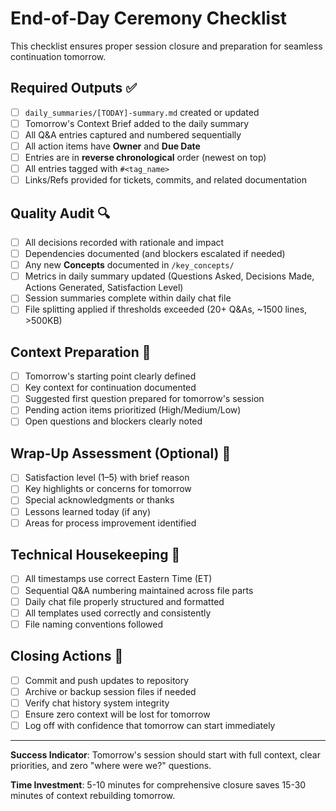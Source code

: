 # End-of-Day Ceremony Checklist

This checklist ensures proper session closure and preparation for seamless continuation tomorrow.

## Required Outputs ✅
- [ ] `daily_summaries/[TODAY]-summary.md` created or updated
- [ ] Tomorrow's Context Brief added to the daily summary
- [ ] All Q&A entries captured and numbered sequentially
- [ ] All action items have **Owner** and **Due Date**
- [ ] Entries are in **reverse chronological** order (newest on top)
- [ ] All entries tagged with `#<tag_name>`
- [ ] Links/Refs provided for tickets, commits, and related documentation

## Quality Audit 🔍
- [ ] All decisions recorded with rationale and impact
- [ ] Dependencies documented (and blockers escalated if needed)
- [ ] Any new **Concepts** documented in `/key_concepts/`
- [ ] Metrics in daily summary updated (Questions Asked, Decisions Made, Actions Generated, Satisfaction Level)
- [ ] Session summaries complete within daily chat file
- [ ] File splitting applied if thresholds exceeded (20+ Q&As, ~1500 lines, >500KB)

## Context Preparation 📅
- [ ] Tomorrow's starting point clearly defined
- [ ] Key context for continuation documented
- [ ] Suggested first question prepared for tomorrow's session
- [ ] Pending action items prioritized (High/Medium/Low)
- [ ] Open questions and blockers clearly noted

## Wrap-Up Assessment (Optional) 💭
- [ ] Satisfaction level (1–5) with brief reason
- [ ] Key highlights or concerns for tomorrow
- [ ] Special acknowledgments or thanks
- [ ] Lessons learned today (if any)
- [ ] Areas for process improvement identified

## Technical Housekeeping 💾
- [ ] All timestamps use correct Eastern Time (ET)
- [ ] Sequential Q&A numbering maintained across file parts
- [ ] Daily chat file properly structured and formatted
- [ ] All templates used correctly and consistently
- [ ] File naming conventions followed

## Closing Actions 🎯
- [ ] Commit and push updates to repository
- [ ] Archive or backup session files if needed
- [ ] Verify chat history system integrity
- [ ] Ensure zero context will be lost for tomorrow
- [ ] Log off with confidence that tomorrow can start immediately

---

**Success Indicator**: Tomorrow's session should start with full context, clear priorities, and zero "where were we?" questions.

**Time Investment**: 5-10 minutes for comprehensive closure saves 15-30 minutes of context rebuilding tomorrow.
